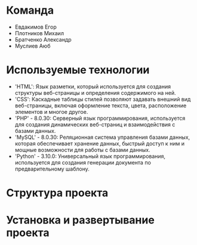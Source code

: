 **Команда**
=====================================
* Евдакимов Егор
* Плотников Михаил
* Братченко Александр
* Муслиев Аюб

**Используемые технологии**
=====================================
* 'HTML': Язык разметки, который используется для создания структуры веб-страницы и определения содержимого на ней.
* 'CSS': Каскадные таблицы стилей позволяют задавать внешний вид веб-страницы, включая оформление текста, цвета, расположение элементов и многое другое.
* 'PHP' - 8.0.30: Серверный язык программирования, используется для создания динамических веб-страниц и взаимодействия с базами данных.
* 'MySQL' - 8.0.30: Реляционная система управления базами данных, которая обеспечивает хранение данных, быстрый доступ к ним и мощные возможности для работы с базами данных.
* 'Python' - 3.10.0: Универсальный язык программирования, используется для создания генерации документа по предварительному шаблону.

**Структура проекта**
=====================================


**Установка и развертывание проекта**
=====================================
